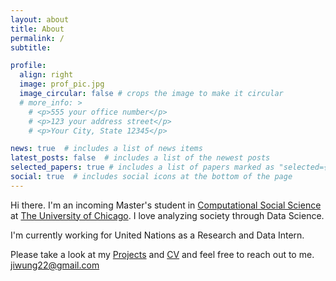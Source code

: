 ```yaml
---
layout: about
title: About
permalink: /
subtitle: 

profile:
  align: right
  image: prof_pic.jpg
  image_circular: false # crops the image to make it circular
  # more_info: >
    # <p>555 your office number</p>
    # <p>123 your address street</p>
    # <p>Your City, State 12345</p>

news: true  # includes a list of news items
latest_posts: false  # includes a list of the newest posts
selected_papers: true # includes a list of papers marked as "selected={true}"
social: true  # includes social icons at the bottom of the page
---
```


Hi there. I'm an incoming Master's student in [Computational Social Science](https://macss.uchicago.edu) at [The University of Chicago](https://www.uchicago.edu). I love analyzing society through Data Science. 

I'm currently working for United Nations as a Research and Data Intern.

Please take a look at my [Projects](/publications/) and [CV](/cv/) and feel free to reach out to me. [jiwung22@gmail.com](mailto:jiwung22@gmail.com) 



